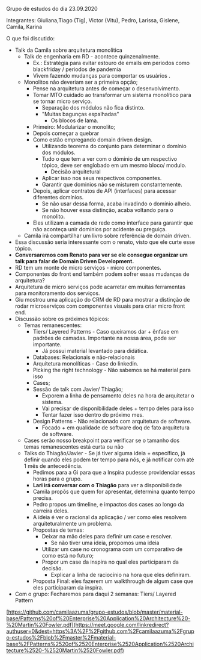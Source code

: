 Grupo de estudos do dia 23.09.2020

Integrantes: Giuliana,Tiago (Tig), Victor (Vitu), Pedro, Larissa, Gislene, Camila, Karina

O que foi discutido:



*   Talk da Camila sobre arquitetura monolitica
    *   Talk de engenharia em RD - acontece quinzenalmente.
        *   Ex.: Estratégia para evitar estouro de emails em periodos como blackfriday / periodos de pandemia
        *   Vivem fazendo mudanças para comportar os usuários .
    *   Monolitos não deveriam ser a primeira opção;
        *   Pense na arquitetura antes de começar o desenvolvimento.
        *   Tomar MTO cuidado ao transformar um sistema monolítico para se tornar micro serviço.
            *   Separação dos módulos não fica distinto.
            *   "Muitas bagunças espalhadas"
                *   Os blocos de lama.
        *   Primeiro: Modularizar o monolito;
        *   Depois começar a quebrar
        *   Como estão empregando domain driven design.
            *   Utilizando teorema do conjunto para determinar o domínio dos módulos.
            *   Tudo o que tem a ver com o dóminio de um respectivo tópico, deve ser englobado em um mesmo bloco/ modulo.
                *   Decisão arquitetural
            *   Aplicar isso nos seus respectivos componentes.
            *   Garantir que dominios não se misturem constantemente.
        *   Depois, aplicar contratos de API (interfaces) para acessar diferentes domínios.
            *   Se não usar dessa forma, acaba invadindo o domínio alheio.
            *   Se não houver essa distinção, acaba voltando para o monolito.
        *   Eles utilizam a camada de rede como interface para garantir que não aconteça unir domínios por acidente ou preguiça.
    *   Camila irá compartilhar um livro sobre referência de domain driven.
*   Essa discussão seria interessante com o renato, visto que ele curte esse tópico.
*   **Conversaremos com Renato para ver se ele consegue organizar um talk para falar de Domain Driven Development.**
*   RD tem um monte de micro serviços - micro componentes.
*   Componentes do front end também podem sofrer essas mudanças de arquitetura?
*   Arquitetura de micro serviços pode acarretar em muitas ferramentas para monitoramento dos serviços.
*   Giu mostrou uma aplicação do CRM de RD para mostrar a distinção de rodar microserviços com componentes visuais para criar micro front end.
*   Discussão sobre os próximos tópicos:
    *   Temas remanescentes:
        *   Tiers/ Layered Patterns - Caso queiramos dar + ênfase em padrões de camadas. Importante na nossa área, pode ser importante.
            *   Já possui material levantado para didática.
        *   Databases: Relacionais e não-relacionais
        *   Arquitetura monolíticas - Case do linkedin.
        *   Picking the right technology - Não sabemos se há material para isso
        *   Cases;
        *   Sessão de talk com Javier/ Thiagão;
            *   Exporem a linha de pensamento deles na hora de arquitetar o sistema.
            *   Vai precisar de disponibilidade deles + tempo deles para isso
            *   Tentar fazer isso dentro do próximo mes.
        *   Design Patterns - Não relacionado com arquitetura de software.
            *   Focado + em qualidade de software doq de fato arquitetura de software.
    *   Cases serão nosso breakpoint para verificar se o tamanho dos temas remanescentes está curta ou não
    *   Talks do Thiagão/Javier - Se já tiver alguma ideia + específico, já definir quando eles podem ter tempo para nós, e já notificar com até 1 mês de antecedência.
        *   Pedimos para a Gi para que a Inspira pudesse providenciar essas horas para o grupo.
        *   **Lari irá conversar com o Thiagão** para ver a disponibilidade
        *   Camila propõs que quem for apresentar, determina quanto tempo precisa.
        *   Pedro propos um timeline, e impactos dos cases ao longo da carreira deles.
        *   A ideia é ver o racional da aplicação / ver como eles resolvem arquiteturalmente um problema.
        *   Propostas de temas:
            *   Deixar na mão deles para definir um case e resolver.
                *   Se não tiver uma ideia, propomos uma ideia
            *   Utilizar um case no cronograma com um comparativo de como está no futuro;
            *   Propor um case da inspira no qual eles participaram da decisão.
                *   Explicar a linha de raciocínio na hora que eles definiram.
        *   Proposta Final: eles fazerem um walkthrough de algum case que eles participaram da inspira.
*   Com o grupo: Fecharemos para daqui 2 semanas: Tiers/ Layered Pattern

[https://github.com/camilaazuma/grupo-estudos/blob/master/material-base/Patterns%20of%20Enterprise%20Application%20Architecture%20-%20Martin%20Fowler.pdf](https://meet.google.com/linkredirect?authuser=0&dest=https%3A%2F%2Fgithub.com%2Fcamilaazuma%2Fgrupo-estudos%2Fblob%2Fmaster%2Fmaterial-base%2FPatterns%2520of%2520Enterprise%2520Application%2520Architecture%2520-%2520Martin%2520Fowler.pdf)

